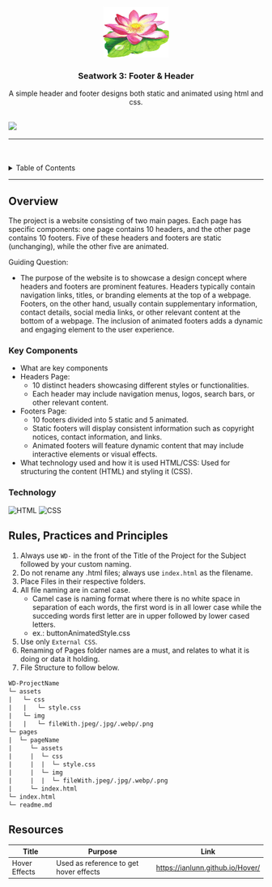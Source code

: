 <a name="readme-top">

<br/>

<br />
<div align="center">
  <a href="https://github.com/mariettanicole/">
    <img src="./assets/img/lotus_flower-removebg-preview.png" alt="Nyebe" width="130" height="100">
  </a>
  <h3 align="center">Seatwork 3: Footer & Header</h3>
</div>
<div align="center">
  A simple header and footer designs both static and animated using html and css.
</div>

<br />

![](https://visit-counter.vercel.app/counter.png?page=mariettanicole/WD_SEATWORK_3)

---

<br />
<br />

<details>
  <summary>Table of Contents</summary>
  <ol>
    <li>
      <a href="#overview">Overview</a>
      <ol>
        <li>
          <a href="#key-components">Key Components</a>
        </li>
        <li>
          <a href="#technology">Technology</a>
        </li>
      </ol>
    </li>
    <li>
      <a href="#rule,-practices-and-principles">Rules, Practices and Principles</a>
    </li>
    <li>
      <a href="#resources">Resources</a>
    </li>
  </ol>
</details>

---

## Overview

The project is a website consisting of two main pages. Each page has specific components: one page contains 10 headers, and the other page contains 10 footers. Five of these headers and footers are static (unchanging), while the other five are animated.

Guiding Question:
 - The purpose of the website is to showcase a design concept where headers and footers are prominent features. Headers typically contain navigation links, titles, or branding elements at the top of a webpage. Footers, on the other hand, usually contain supplementary information, contact details, social media links, or other relevant content at the bottom of a webpage. The inclusion of animated footers adds a dynamic and engaging element to the user experience.

### Key Components
- What are key components
- Headers Page:
  - 10 distinct headers showcasing different styles or functionalities.
  - Each header may include navigation menus, logos, search bars, or other relevant content.
- Footers Page:
  - 10 footers divided into 5 static and 5 animated.
  - Static footers will display consistent information such as copyright notices, contact information, and links.
  - Animated footers will feature dynamic content that may include interactive elements or visual effects.
- What technology used and how it is used
HTML/CSS: Used for structuring the content (HTML) and styling it (CSS).


### Technology
![HTML](https://img.shields.io/badge/HTML-E34F26?style=for-the-badge&logo=html5&logoColor=white)
![CSS](https://img.shields.io/badge/CSS-1572B6?style=for-the-badge&logo=css3&logoColor=white)

## Rules, Practices and Principles
1. Always use `WD-` in the front of the Title of the Project for the Subject followed by your custom naming.
2. Do not rename any .html files; always use `index.html` as the filename.
3. Place Files in their respective folders.
4. All file naming are in camel case.
   - Camel case is naming format where there is no white space in separation of each words, the first word is in all lower case while the succeding words first letter are in upper followed by lower cased letters.
   - ex.: buttonAnimatedStyle.css
5. Use only `External CSS`.
6. Renaming of Pages folder names are a must, and relates to what it is doing or data it holding.
7. File Structure to follow below.

```
WD-ProjectName
└─ assets
|   └─ css
|   |   └─ style.css
|   └─ img
|   |   └─ fileWith.jpeg/.jpg/.webp/.png
└─ pages
|  └─ pageName
|     └─ assets
|     |  └─ css
|     |  |  └─ style.css
|     |  └─ img
|     |  |  └─ fileWith.jpeg/.jpg/.webp/.png
|     └─ index.html
└─ index.html
└─ readme.md
```

## Resources

| Title | Purpose | Link |
|-|-|-|
| Hover Effects | Used as reference to get hover effects | https://ianlunn.github.io/Hover/ |